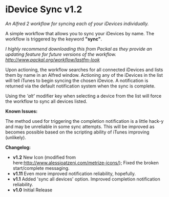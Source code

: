iDevice Sync v1.2
=============
*An Alfred 2 workflow for syncing each of your iDevices individually.*

A simple workflow that allows you to sync your iDevices by name. The workflow is triggered by the keyword **"sync"**.

*I highly recommend downloading this from Packal as they provide an updating feature for future versions of the workflow.
http://www.packal.org/workflow/lastfm-look*

Upon actioning, the workflow searches for all connected iDevices and lists them by name in an Alfred window. Actioning any of the iDevices in the list will tell iTunes to begin syncing the chosen iDevice. A notification is returned via the default notification system when the sync is complete.

Using the *'alt'* modifier key when selecting a device from the list will force the workflow to sync all devices listed.

**Known Issues:**

The method used for triggering the completion notification is a little hack-y and may be unreliable in some sync attempts. This will be improved as becomes possible based on the scripting ability of iTunes improving (unlikely).

**Changelog:**
- **v1.2** New Icon (modified from here:http://www.alessioatzeni.com/metrize-icons/); Fixed the broken start/complete messaging.
- **v1.11** Even more improved notification reliability, hopefully.
- **v1.1** Added 'sync all devices' option. Improved completion notification reliability.
- **v1.0** Initial Release
